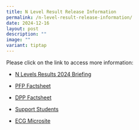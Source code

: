```yaml
---
title: N Level Result Release Information
permalink: /n-level-result-release-information/
date: 2024-12-16
layout: post
description: ""
image: ""
variant: tiptap
---
```

<p>Please click on the link to access more information:</p>
<ul data-tight="true" class="tight">
<li>
<p><a href="/files/N_Levels_Results_2024_Briefing.pdf" rel="noopener nofollow" target="_blank">N Levels Results 2024 Briefing</a>
</p>
</li>
<li>
<p><a href="/files/PFP_Factsheet.pdf" rel="noopener nofollow" target="_blank">PFP Factsheet</a>
</p>
</li>
<li>
<p><a href="/files/DPP_Factsheet.pdf" rel="noopener nofollow" target="_blank">DPP Factsheet</a>
</p>
</li>
<li>
<p><a href="/files/Support_Students.pdf" rel="noopener nofollow" target="_blank">Support Students</a>
</p>
</li>
<li>
<p><a href="https://sites.google.com/moe.edu.sg/sgssecg/home" rel="noopener nofollow" target="_blank">ECG Microsite</a>
</p>
</li>
</ul>
<p></p>
<p></p>